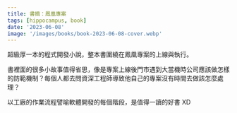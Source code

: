 ```yaml
---
title: 書摘：鳳凰專案
tags: [hippocampus, book]
date: '2023-06-08'
image: '/images/books/book-2023-06-08-cover.webp'
---
```


超級厚一本的程式開發小說，整本書圍繞在鳳凰專案的上線與執行。

書裡面的很多小故事值得省思，像是專案上線後門市遇到大當機時公司應該做怎樣的防範機制？每個人都去問資深工程師導致他自己的專案沒有時間去做該怎麼處理？

以工廠的作業流程譬喻軟體開發的每個階段，是值得一讀的好書 XD
